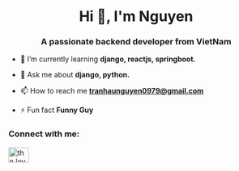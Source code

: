 <h1 align="center">Hi 👋, I'm Nguyen</h1>
<h3 align="center">A passionate backend developer from VietNam</h3>

- 🌱 I’m currently learning **django, reactjs, springboot.**

- 💬 Ask me about **django, python.**

- 📫 How to reach me **tranhaunguyen0979@gmail.com**

- ⚡ Fun fact **Funny Guy**

<h3 align="left">Connect with me:</h3>
<p align="left">
<a href="https://fb.com/thn.love.n3st" target="blank"><img align="center" src="https://raw.githubusercontent.com/rahuldkjain/github-profile-readme-generator/master/src/images/icons/Social/facebook.svg" alt="thn.love.n3st" height="30" width="40" /></a>
</p>
